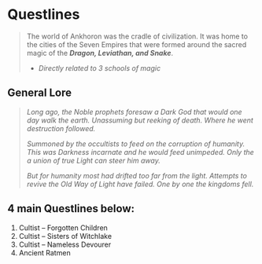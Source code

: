 # Questlines

> The world of Ankhoron was the cradle of civilization. It was home to the cities of the Seven Empires
> that were formed around the sacred magic of the ***Dragon, Leviathan, and Snake***.
> - _Directly related to 3 schools of magic_

## General Lore
> _Long ago, the Noble prophets foresaw a Dark God that would one day walk the earth. Unassuming but reeking of death. Where he went destruction followed._
>
> _Summoned by the occultists to feed on the corruption of humanity. This was Darkness incarnate and he would feed unimpeded. Only the a union of true Light can steer him away._
>
> _But for humanity most had drifted too far from the light. Attempts to revive the Old Way of Light have failed. One by one the kingdoms fell._

## 4 main Questlines below:
1. Cultist – Forgotten Children
2. Cultist – Sisters of Witchlake
3. Cultist – Nameless Devourer
4. Ancient Ratmen